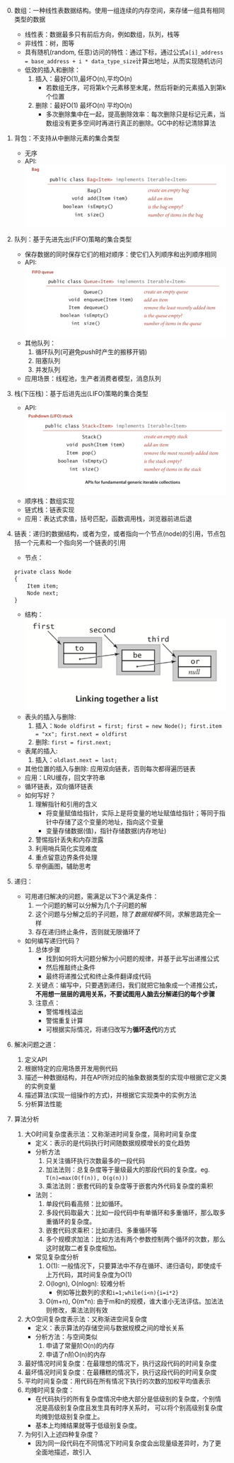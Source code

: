 0. 数组：一种线性表数据结构。使用一组连续的内存空间，来存储一组具有相同类型的数据
    - 线性表：数据最多只有前后方向，例如数组，队列，栈等
    - 非线性：树，图等
    - 具有随机(random, 任意)访问的特性：通过下标，通过公式`a[i]_address = base_address + i * data_type_size`计算出地址，从而实现随机访问
    - 低效的插入和删除：
        1. 插入：最好O(1),最坏O(n),平均O(n)
            - 若数组无序，可将第k个元素移至末尾，然后将新的元素插入到第k个位置
        2. 删除：最好O(1) 最坏O(n) 平均O(n)
            - 多次删除集中在一起，提高删除效率：每次删除只是标记元素，当数组没有更多空间时再进行真正的删除。GC中的标记清除算法    
1. 背包：不支持从中删除元素的集合类型
    - 无序
    - API:
        ![xx](https://github.com/erenming/LearnAlgs4/raw/master/notes/images/WX20190305-223458@2x.png)
2. 队列：基于先进先出(FIFO)策略的集合类型
    - 保存数据的同时保存它们的相对顺序：使它们入列顺序和出列顺序相同
    - API:
        ![xx](https://github.com/erenming/LearnAlgs4/raw/master/notes/images/WX20190305-224038@2x.png)
    - 其他队列：
        1. 循环队列(可避免push时产生的搬移开销)
        2. 阻塞队列
        3. 并发队列
    - 应用场景：线程池，生产者消费者模型，消息队列
3. 栈(下压栈)：基于后进先出(LIFO)策略的集合类型
    - API:
        ![xx](https://github.com/erenming/LearnAlgs4/raw/master/notes/images/WX20190305-224509@2x.png)
    - 顺序栈：数组实现
    - 链式栈：链表实现
    - 应用：表达式求值，括号匹配，函数调用栈，浏览器前进后退
4. 链表：递归的数据结构，或者为空，或者指向一个节点(node)的引用，节点包括一个元素和一个指向另一个链表的引用
    - 节点：
    ```
    private class Node
    {
        Item item;
        Node next;
    }
    ```
    - 结构：
        ![xx](https://github.com/erenming/LearnAlgs4/raw/master/notes/images/WX20190305-225602@2x.png)
    - 表头的插入与删除:
        1. 插入：`Node oldfirst = first; first = new Node(); first.item = "xx"; first.next = oldfirst`
        2. 删除: `first = first.next;`
    - 表尾的插入:
        1. 插入：`oldlast.next = last;`
    - 其他位置的插入与删除: 应用双向链表，否则每次都得遍历链表
    - 应用：LRU缓存，回文字符串
    - 循环链表，双向循环链表
    - 如何写好？
        1. 理解指针和引用的含义
            - 将变量赋值给指针，实际上是将变量的地址赋值给指针；等同于指针中存储了这个变量的地址，指向这个变量
            - 变量存储数据(值)，指针存储数据(内存地址)
        2. 警惕指针丢失和内存泄露
        3. 利用哨兵简化实现难度
        4. 重点留意边界条件处理
        5. 举例画图，辅助思考
5. 递归：
    - 可用递归解决的问题，需满足以下3个满足条件：
        1. 一个问题的解可以分解为几个子问题的解
        2. 这个问题与分解之后的子问题，除了*数据规模*不同，求解思路完全一样
        3. 存在递归终止条件，否则就无限循环了
    - 如何编写递归代码？
        1. 总体步骤
            - 找到如何将大问题分解为小问题的规律，并基于此写出递推公式
            - 然后推敲终止条件
            - 最终将递推公式和终止条件翻译成代码
        2. 关键点：编写中，只要遇到递归，我们就把它抽象成一个递推公式，**不用想一层层的调用关系，不要试图用人脑去分解递归的每个步骤**
        3. 注意点：
            - 警惕堆栈溢出
            - 警惕重复计算
            - 可根据实际情况，将递归改写为**循环迭代**的方式
           
6. 解决问题之道：
    1. 定义API
    2. 根据特定的应用场景开发用例代码
    3. 描述一种数据结构，并在API所对应的抽象数据类型的实现中根据它定义类的实例变量
    4. 描述算法(实现一组操作的方式)，并根据它实现类中的实例方法
    5. 分析算法性能
7. 算法分析
    1. 大O时间复杂度表示法：又称渐进时间复杂度，简称时间复杂度
        - 定义：表示的是代码执行时间随数据规模增长的变化趋势
        - 分析方法
            1. 只关注循环执行次数最多的一段代码
            2. 加法法则：总复杂度等于量级最大的那段代码的复杂度。eg. `T(n)=max(O(f(n)), O(g(n)))`
            3. 乘法法则：嵌套代码的复杂度等于嵌套内外代码复杂度的乘积
        - 法则：
            1. 单段代码看高频：比如循环。
            2. 多段代码取最大：比如一段代码中有单循环和多重循环，那么取多重循环的复杂度。
            3. 嵌套代码求乘积：比如递归、多重循环等
            4. 多个规模求加法：比如方法有两个参数控制两个循环的次数，那么这时就取二者复杂度相加。
        - 常见复杂度分析
            1. O(1): 一般情况下，只要算法中不存在循环、递归语句，即使成千上万代码，其时间复杂度为O(1)
            2. O(logn), O(nlogn): 较难分析
                - 例如等比数列的求和`i=1;while(i<n){i=i*2}`
            3. O(m+n), O(m*n): 由于m和n的规模，谁大谁小无法评估。加法法则修改，乘法法则有效
    2. 大O空间复杂度表示法：又称渐进空间复杂度
        - 定义：表示算法的存储空间与数据规模之间的增长关系
        - 分析方法：与空间类似
            1. 申请了常量阶O(n)的内存
            2. 申请了n阶O(n)的内存
    3. 最好情况时间复杂度：在最理想的情况下，执行这段代码的时间复杂度
    4. 最坏情况时间复杂度：在最糟糕的情况下，执行这段代码的时间复杂度
    5. 平均时间复杂度：用代码在所有情况下执行的次数的加权平均值表示
    6. 均摊时间复杂度：
        - 在代码执行的所有复杂度情况中绝大部分是低级别的复杂度，个别情况是高级别复杂度且发生具有时序关系时，
        可以将个别高级别复杂度均摊到低级别复杂度上。
        - 基本上均摊结果就等于低级别复杂度。
    7. 为何引入上述四种复杂度？
        - 因为同一段代码在不同情况下时间复杂度会出现量级差异时，为了更全面地描述，故引入